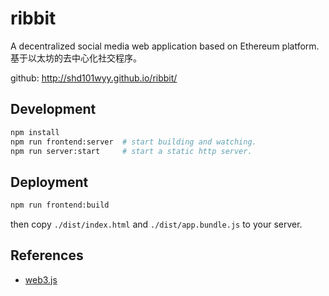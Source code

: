 # ribbit
A decentralized social media web application based on Ethereum platform. 基于以太坊的去中心化社交程序。

github: http://shd101wyy.github.io/ribbit/


## Development

```bash
npm install
npm run frontend:server  # start building and watching.      
npm run server:start     # start a static http server.
```

## Deployment

```bash
npm run frontend:build
```

then copy `./dist/index.html` and `./dist/app.bundle.js` to your server.  


## References

* [web3.js](https://web3js.readthedocs.io/en/1.0/)
